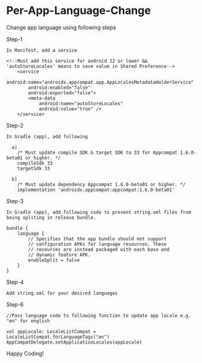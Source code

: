# Per-App-Language-Change

Change app language using following steps

Step-1

    In Manifest, add a service

    <!--Must add this service for android 12 or lower && 'autoStoreLocales' means to save value in Shared Preference-->
        <service
            android:name="androidx.appcompat.app.AppLocalesMetadataHolderService"
            android:enabled="false"
            android:exported="false">
            <meta-data
                android:name="autoStoreLocales"
                android:value="true" />
        </service>
    
Step-2

    In Gradle (app), add following
    
      a)
        /* Must update compile SDK & target SDK to 33 for Appcompat 1.6.0-beta01 or higher. */
        compileSdk 33
        targetSdk 33
        
      b)
        /* Must update dependency Appcompat 1.6.0-beta01 or higher. */
        implementation 'androidx.appcompat:appcompat:1.6.0-beta01'
    
Step-3

    In Gradle (app), add following code to prevent string.xml files from being spliting in release bundle.

    bundle {
        language {
            // Specifies that the app bundle should not support
            // configuration APKs for language resources. These
            // resources are instead packaged with each base and
            // dynamic feature APK.
            enableSplit = false
        }
    }
    
Step-4

    Add string.xml for your desired languages
    
Step-6

    //Pass language code to following function to update app locale e.g. "en" for english
      
    val appLocale: LocaleListCompat = LocaleListCompat.forLanguageTags("en")
    AppCompatDelegate.setApplicationLocales(appLocale)
    
Happy Coding!
